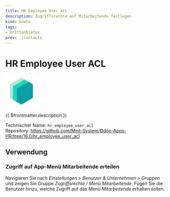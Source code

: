 ```yaml
---
title: HR Employee User ACL
description: Zugriffsrechte auf Mitarbeitende festlegen.
kind: howto
tags:
- Drittanbieter
prev: ./contacts
---
```

# HR Employee User ACL
![](attachments/icons_odoo_mint_system.png)

{{ $frontmatter.description }}

Technischer Name: `hr_employee_user_acl`\
Repository: <https://github.com/Mint-System/Odoo-Apps-HR/tree/16.0/hr_employee_user_acl>

## Verwendung

### Zugriff auf App-Menü Mitarbeitende erteilen

Navigieren Sie nach *Einstellungen > Benutzer & Unternehmen > Gruppen* und zeigen Sie Gruppe *Zugriffsrechte / Menü Mitarbeitende*. Fügen Sie die Benutzer hinzu, welche Zugriff auf das Menü *Mitarbeitende* erhalten sollen.